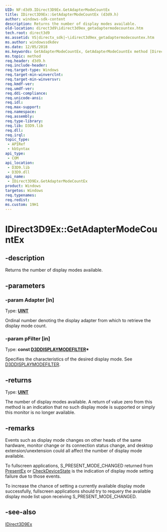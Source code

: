 ```yaml
---
UID: NF:d3d9.IDirect3D9Ex.GetAdapterModeCountEx
title: IDirect3D9Ex::GetAdapterModeCountEx (d3d9.h)
author: windows-sdk-content
description: Returns the number of display modes available.
old-location: direct3d9\idirect3d9ex_getadaptermodecountex.htm
tech.root: direct3d9
ms.assetid: VS|directx_sdk|~\idirect3d9ex_getadaptermodecountex.htm
ms.author: windowssdkdev
ms.date: 12/05/2018
ms.keywords: GetAdapterModeCountEx, GetAdapterModeCountEx method [Direct3D 9], GetAdapterModeCountEx method [Direct3D 9],IDirect3D9Ex interface, IDirect3D9Ex interface [Direct3D 9],GetAdapterModeCountEx method, IDirect3D9Ex.GetAdapterModeCountEx, IDirect3D9Ex::GetAdapterModeCountEx, b588ce9d-6d83-1841-d193-8ee55c13af53, d3d9/IDirect3D9Ex::GetAdapterModeCountEx, direct3d9.idirect3d9ex_getadaptermodecountex
ms.topic: method
req.header: d3d9.h
req.include-header: 
req.target-type: Windows
req.target-min-winverclnt: 
req.target-min-winversvr: 
req.kmdf-ver: 
req.umdf-ver: 
req.ddi-compliance: 
req.unicode-ansi: 
req.idl: 
req.max-support: 
req.namespace: 
req.assembly: 
req.type-library: 
req.lib: D3D9.lib
req.dll: 
req.irql: 
topic_type:
 - APIRef
 - kbSyntax
api_type:
 - COM
api_location:
 - D3D9.lib
 - D3D9.dll
api_name:
 - IDirect3D9Ex.GetAdapterModeCountEx
product: Windows
targetos: Windows
req.typenames: 
req.redist: 
ms.custom: 19H1
---
```


# IDirect3D9Ex::GetAdapterModeCountEx


## -description


Returns the number of display modes available.


## -parameters




### -param Adapter [in]

Type: <b><a href="https://docs.microsoft.com/windows/desktop/WinProg/windows-data-types">UINT</a></b>

Ordinal number denoting the display adapter from which to retrieve the display mode count.


### -param pFilter [in]

Type: <b>const <a href="https://docs.microsoft.com/windows/desktop/direct3d9/d3ddisplaymodefilter">D3DDISPLAYMODEFILTER</a>*</b>

Specifies the characteristics of the desired display mode. See <a href="https://docs.microsoft.com/windows/desktop/direct3d9/d3ddisplaymodefilter">D3DDISPLAYMODEFILTER</a>.


## -returns



Type: <b><a href="https://docs.microsoft.com/windows/desktop/WinProg/windows-data-types">UINT</a></b>

The number of display modes available. A return of value zero from this method is an indication that no such display mode is supported or simply this monitor is no longer available.




## -remarks



Events such as display mode changes on other heads of the same hardware, monitor change or its connection status change, and desktop extension/unextension could all affect the number of display mode available.

To fullscreen applications, S_PRESENT_MODE_CHANGED returned from <a href="https://docs.microsoft.com/windows/desktop/api/d3d9/nf-d3d9-idirect3ddevice9ex-presentex">PresentEx</a> or <a href="https://docs.microsoft.com/windows/desktop/api/d3d9/nf-d3d9-idirect3ddevice9ex-checkdevicestate">CheckDeviceState</a> is the indication of display mode setting failure due to those events.

To increase the chance of setting a currently available display mode successfully, fullscreen applications should try to requery the available display mode list upon receiving S_PRESENT_MODE_CHANGED.




## -see-also




<a href="https://docs.microsoft.com/windows/desktop/api/d3d9/nn-d3d9-idirect3d9ex">IDirect3D9Ex</a>
 

 

